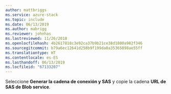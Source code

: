 ```yaml
---
author: mattbriggs
ms.service: azure-stack
ms.topic: include
ms.date: 06/13/2019
ms.author: mabrigg
ms.reviewer: johnhas
ms.lastreviewed: 11/26/2018
ms.openlocfilehash: 4b2617818c3e92ca37b9b21ce38d1800a982f346
ms.sourcegitcommit: b79a6ec12641d258b9f199da0a35365898ae55ff
ms.translationtype: HT
ms.contentlocale: es-ES
ms.lasthandoff: 06/13/2019
ms.locfileid: "67133207"
---
```

Seleccione **Generar la cadena de conexión y SAS** y copie la cadena **URL de SAS de Blob service**.